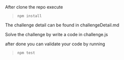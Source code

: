 After clone the repo execute
> `npm install`

The challenge detail can be found in challengeDetail.md 

Solve the challenge by write a code in challenge.js

after done you can validate your code by running

> `npm test`
